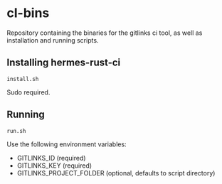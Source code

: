 # cl-bins
Repository containing the binaries for the gitlinks ci tool, as well as installation and running scripts.

## Installing hermes-rust-ci

`install.sh`
 
Sudo required.

## Running

`run.sh` 

Use the following environment variables:
* GITLINKS_ID (required)
* GITLINKS_KEY (required)
* GITLINKS_PROJECT_FOLDER (optional, defaults to script directory)